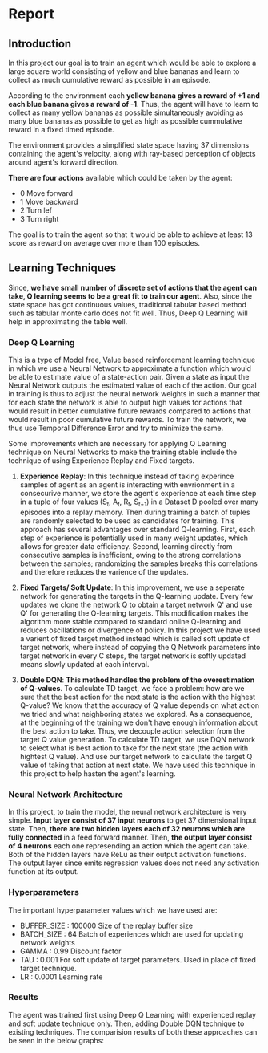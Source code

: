 # Report

## Introduction

In this project our goal is to train an agent which would be able to explore a large square world consisting of yellow
and blue bananas and learn to collect as much cumulative reward as possible in an episode.

According to the environment each **yellow banana gives a reward of +1 and each blue banana gives a reward of -1**. Thus, the
agent will have to learn to collect as many yellow bananas as possible simultaneously avoiding as many blue bananas as possible
to get as high as possible cummulative reward in a fixed timed episode.

The environment provides a simplified state space having 37 dimensions containing the agent's velocity, along with ray-based
perception of objects around agent's forward direction.

**There are four actions** available which could be taken by the agent:
  - 0 Move forward
  - 1 Move backward
  - 2 Turn lef
  - 3 Turn right
  
The goal is to train the agent so that it would be able to achieve at least 13 score as reward on average over more than 100 episodes.

## Learning Techniques

Since, **we have small number of discrete set of actions that the agent can take, Q learning seems to be a great fit to train our agent**.
Also, since the state space has got continuous values, traditional tabular based method such as tabular monte carlo does not fit well.
Thus, Deep Q Learning will help in approximating the table well.

### Deep Q Learning

This is a type of Model free, Value based reinforcement learning technique in which we use a Neural Network to approximate a
function which would be able to estimate value of a state-action pair. Given a state as input the Neural Network outputs the
estimated value of each of the action. Our goal in training is thus to adjust the neural network weights in such a manner that
for each state the network is able to output high values for actions that would result in better cumulative future rewards compared
to actions that would result in poor cumulative future rewards. To train the network, we thus use Temporal Difference Error and try
to minimize the same.

Some improvements which are necessary for applying Q Learning technique on Neural Networks to make the training stable include the technique of using Experience Replay and Fixed targets.

  1. **Experience Replay**: In this technique instead of taking experince samples of agent as an agent is interacting with envrionment in a consecurive manner, we store the agent's experience at each time step in a tuple of four values (S<sub>t</sub>, A<sub>t</sub>, R<sub>t</sub>, S<sub>t+1</sub>) in a Dataset D pooled over many episodes into a replay memory. Then during training a batch of tuples are randomly selected to be used as candidates for training. This approach has several advantages over standard Q-learning. First, each step of experience is potentially used in many weight updates, which allows for greater data efficiency. Second, learning directly from consecutive samples is inefficient, owing to the strong correlations between the samples; randomizing the samples breaks this correlations and therefore reduces the varience of the updates.
  
  2. **Fixed Targets/ Soft Update**: In this improvement, we use a seperate network for generating the targets in the Q-learning update. Every few updates we clone the network Q to obtain a target network Q' and use Q' for generating the Q-learning targets. This modification makes the algorithm more stable compared to standard online Q-learning and reduces oscillations or divergence of policy. In this project we have used a varient of fixed target method instead which is called soft update of target network, where instead of copying the Q Network parameters into target network in every C steps, the target network is softly updated means slowly updated at each interval.
  
  3. **Double DQN**: **This method handles the problem of the overestimation of Q-values**. To calculate TD target, we face a problem: how are we sure that the best action for the next state is the action with the highest Q-value? We know that the accuracy of Q value depends on what action we tried and what neighboring states we explored. As a consequence, at the beginning of the training we don't have enough information about the best action to take. Thus, we decouple action selection from the target Q value generation. To calculate TD target, we use DQN network to select what is best action to take for the next state (the action with hightest Q value). And use our target network to calculate the target Q value of taking that action at next state. We have used this technique in this project to help hasten the agent's learning.
 
### Neural Network Architecture

In this project, to train the model, the neural network architecture is very simple. **Input layer consist of 37 input neurons** to get 37 dimensional input state. Then, **there are two hidden layers each of 32 neurons which are fully connected** in a feed forward manner. Then, **the output layer consist of 4 neurons** each one represending an action which the agent can take. Both of the hidden layers have ReLu as their output activation functions. The output layer since emits regression values does not need any activation function at its output.

### Hyperparameters

The important hyperparameter values which we have used are:
  - BUFFER_SIZE : 100000 Size of the replay buffer size
  - BATCH_SIZE : 64 Batch of experiences which are used for updating network weights
  - GAMMA : 0.99 Discount factor
  - TAU : 0.001 For soft update of target parameters. Used in place of fixed target technique.
  - LR : 0.0001 Learning rate
  
### Results

The agent was trained first using Deep Q Learning with experienced replay and soft update technique only. Then, adding Double DQN technique to existing techniques. The comparision results of both these approaches can be seen in the below graphs:
  
  
